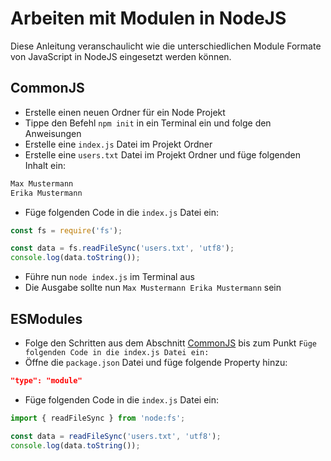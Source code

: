 # Arbeiten mit Modulen in NodeJS

Diese Anleitung veranschaulicht wie die unterschiedlichen Module Formate von JavaScript in NodeJS eingesetzt werden können. 

## CommonJS

- Erstelle einen neuen Ordner für ein Node Projekt
- Tippe den Befehl `npm init` in ein Terminal ein und folge den Anweisungen
- Erstelle eine `index.js` Datei im Projekt Ordner
- Erstelle eine `users.txt` Datei im Projekt Ordner und füge folgenden Inhalt ein:

```txt
Max Mustermann
Erika Mustermann
```

- Füge folgenden Code in die `index.js` Datei ein:

```js
const fs = require('fs');

const data = fs.readFileSync('users.txt', 'utf8');
console.log(data.toString());
```

- Führe nun `node index.js` im Terminal aus
- Die Ausgabe sollte nun `Max Mustermann Erika Mustermann` sein

## ESModules

- Folge den Schritten aus dem Abschnitt [CommonJS](#commonjs) bis zum Punkt `Füge folgenden Code in die index.js Datei ein:`
- Öffne die `package.json` Datei und füge folgende Property hinzu:

```json
"type": "module"
```

- Füge folgenden Code in die `index.js` Datei ein:

```js
import { readFileSync } from 'node:fs';

const data = readFileSync('users.txt', 'utf8');
console.log(data.toString());
```